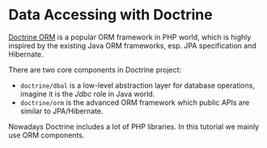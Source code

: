 # Data Accessing with Doctrine

[Doctrine ORM](https://www.doctrine-project.org) is a popular ORM framework in PHP world, which is highly inspired by the existing Java ORM frameworks, esp. JPA specification and Hibernate.

There are two core components in Doctrine project:

* `doctrine/dbal` is a low-level abstraction layer for database operations, imagine it is the *Jdbc* role in Java world.
* `doctrine/orm` is the advanced ORM framework which public APIs are similar to JPA/Hibernate. 

Nowadays Doctrine includes a lot of PHP libraries.  In this tutorial we mainly use ORM components.
